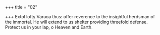 +++
title = "02"

+++
Extol lofty Varuṇa thus: offer reverence to the insightful herdsman of the  immortal.
He will extend to us shelter providing threefold defense. Protect us in  your lap, o Heaven and Earth.